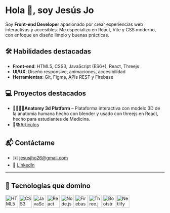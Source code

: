 # Hola 👋, soy **Jesús Jo**

Soy **Front‑end Developer** apasionado por crear experiencias web interactivas y accesibles. Me especializo en React, Vite y CSS moderno, con enfoque en diseño limpio y buenas prácticas.

## 🛠️ Habilidades destacadas

- **Front‑end**: HTML5, CSS3, JavaScript (ES6+), React, Threejs  
- **UI/UX**: Diseño responsive, animaciones, accesibilidad  
- **Herramientas**: Git, Figma, APIs REST y Firebase  

## 💻 Proyectos destacados

- 🩻👩🏼‍⚕️**Anatomy 3d Platform** – Plataforma interactiva con modelo 3D de la anatomia humana hecho con blender y usado con threejs en React, hecho para estudiantes de Medicina.
- 🩻📚[Articulos](buymeacoffee.com/jesusjo/hora-de-un-poco-de-color)


## 📬 Contáctame

- ✉️ jesusjho26@gmail.com  
- 🔗 [LinkedIn](https://www.linkedin.com/in/jesus-jo-255721210/)  

---

## 🧰 Tecnologías que domino

<p align="left">
  <img src="https://cdn.jsdelivr.net/gh/devicons/devicon/icons/html5/html5-original.svg" width="40" alt="HTML5"/>
  <img src="https://cdn.jsdelivr.net/gh/devicons/devicon/icons/css3/css3-original.svg" width="40" alt="CSS3"/>
  <img src="https://cdn.jsdelivr.net/gh/devicons/devicon/icons/javascript/javascript-original.svg" width="40" alt="JavaScript"/>
  <img src="https://cdn.jsdelivr.net/gh/devicons/devicon/icons/react/react-original.svg" width="40" alt="React"/>
  <img src="https://cdn.jsdelivr.net/gh/devicons/devicon/icons/nodejs/nodejs-original.svg" width="40" alt="Node.js"/>
  <img src="https://cdn.jsdelivr.net/gh/devicons/devicon/icons/firebase/firebase-plain.svg" width="40" alt="Firebase"/>
  <img src="https://cdn.jsdelivr.net/gh/devicons/devicon/icons/threejs/threejs-original.svg" width="40" alt="Three.js"/>
  <img src="https://cdn.jsdelivr.net/gh/devicons/devicon/icons/bootstrap/bootstrap-original.svg" width="40" alt="Bootstrap"/>
  <img src="https://cdn.jsdelivr.net/gh/devicons/devicon/icons/netlify/netlify-original.svg" width="40" alt="Netlify"/>
</p>

